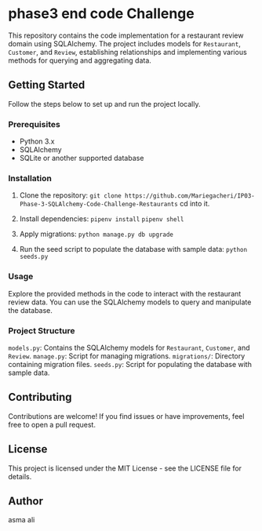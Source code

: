 # phase3 end code  Challenge
This repository contains the code implementation for a restaurant review domain using SQLAlchemy. The project includes models for `Restaurant`, `Customer`, and `Review`, establishing relationships and implementing various methods for querying and aggregating data.

## Getting Started
Follow the steps below to set up and run the project locally.

### Prerequisites
- Python 3.x
- SQLAlchemy
- SQLite or another supported database

### Installation
1. Clone the repository:
 `git clone https://github.com/Mariegacheri/IP03-Phase-3-SQLAlchemy-Code-Challenge-Restaurants`
cd into it.

2. Install dependencies:
`pipenv install` 
`pipenv shell`

3. Apply migrations:
`python manage.py db upgrade`

4. Run the seed script to populate the database with sample data:
`python seeds.py`

### Usage
Explore the provided methods in the code to interact with the restaurant review data. You can use the SQLAlchemy models to query and manipulate the database.

### Project Structure
`models.py`: Contains the SQLAlchemy models for `Restaurant`, `Customer`, and `Review`.
`manage.py`: Script for managing migrations.
`migrations/`: Directory containing migration files.
`seeds.py`: Script for populating the database with sample data.

## Contributing
Contributions are welcome! If you find issues or have improvements, feel free to open a pull request.

## License
This project is licensed under the MIT License - see the LICENSE file for details.

## Author 
asma ali






